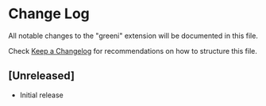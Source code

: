 # Change Log

All notable changes to the "greeni" extension will be documented in this file.

Check [Keep a Changelog](http://keepachangelog.com/) for recommendations on how to structure this file.

## [Unreleased]

- Initial release
